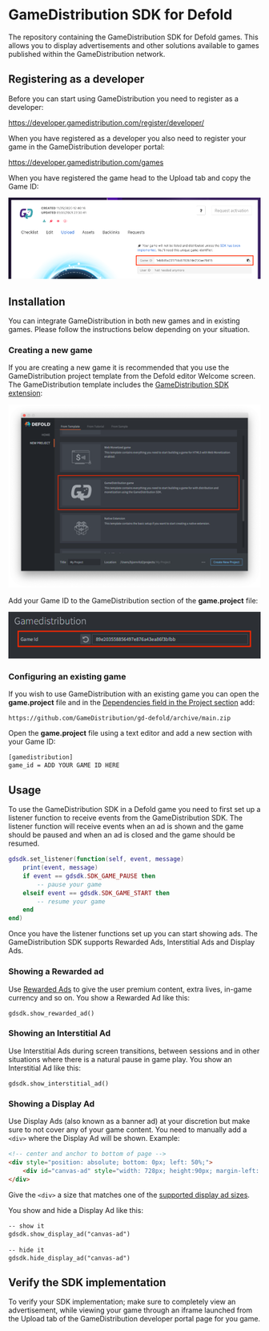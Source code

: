# GameDistribution SDK for Defold
The repository containing the GameDistribution SDK for Defold games. This allows you to display advertisements and other solutions available to games published within the GameDistribution network.


## Registering as a developer
Before you can start using GameDistribution you need to register as a developer:

https://developer.gamedistribution.com/register/developer/

When you have registered as a developer you also need to register your game in the GameDistribution developer portal:

https://developer.gamedistribution.com/games

When you have registered the game head to the Upload tab and copy the Game ID:

![](/docs/gameid.png)


## Installation
You can integrate GameDistribution in both new games and in existing games. Please follow the instructions below depending on your situation.


### Creating a new game
If you are creating a new game it is recommended that you use the GameDistribution project template from the Defold editor Welcome screen. The GameDistribution template includes the [GameDistribution SDK extension](https://github.com/GameDistribution/gd-defold):

![GameDistribution template](/docs/gamedistribution-template.png)

Add your Game ID to the GameDistribution section of the **game.project** file:

![Adding game id game.project](/docs/adding-gameid.png)


### Configuring an existing game
If you wish to use GameDistribution with an existing game you can open the **game.project** file and in the [Dependencies field in the Project section](https://defold.com/manuals/project-settings/#dependencies) add:

```
https://github.com/GameDistribution/gd-defold/archive/main.zip
```

Open the **game.project** file using a text editor and add a new section with your Game ID:

```
[gamedistribution]
game_id = ADD YOUR GAME ID HERE
```


## Usage
To use the GameDistribution SDK in a Defold game you need to first set up a listener function to receive events from the GameDistribution SDK. The listener function will receive events when an ad is shown and the game should be paused and when an ad is closed and the game should be resumed.

```Lua
gdsdk.set_listener(function(self, event, message)
	print(event, message)
	if event == gdsdk.SDK_GAME_PAUSE then
		-- pause your game
	elseif event == gdsdk.SDK_GAME_START then
		-- resume your game
	end
end)
```

Once you have the listener functions set up you can start showing ads. The GameDistribution SDK supports Rewarded Ads, Interstitial Ads and Display Ads.


### Showing a Rewarded ad
Use [Rewarded Ads](https://blog.gamedistribution.com/rewarded-ads-are-here/) to give the user premium content, extra lives, in-game currency and so on. You show a Rewarded Ad like this:

```
gdsdk.show_rewarded_ad()
```


### Showing an Interstitial Ad
Use Interstitial Ads during screen transitions, between sessions and in other situations where there is a natural pause in game play. You show an Interstitial Ad like this:

```
gdsdk.show_interstitial_ad()
```


### Showing a Display Ad
Use Display Ads (also known as a banner ad) at your discretion but make sure to not cover any of your game content. You need to manually add a `<div>` where the Display Ad will be shown. Example:

```html
<!-- center and anchor to bottom of page -->
<div style="position: absolute; bottom: 0px; left: 50%;">
	<div id="canvas-ad" style="width: 728px; height:90px; margin-left: -50%;"/>
</div>
```

Give the `<div>` a size that matches one of the [supported display ad sizes](https://github.com/GameDistribution/GD-HTML5/wiki/Display-Ads).

You show and hide a Display Ad like this:

```
-- show it
gdsdk.show_display_ad("canvas-ad")

-- hide it
gdsdk.hide_display_ad("canvas-ad")
```


## Verify the SDK implementation
To verify your SDK implementation; make sure to completely view an advertisement, while viewing your game through an iframe launched from the Upload tab of the GameDistribution developer portal page for you game.

